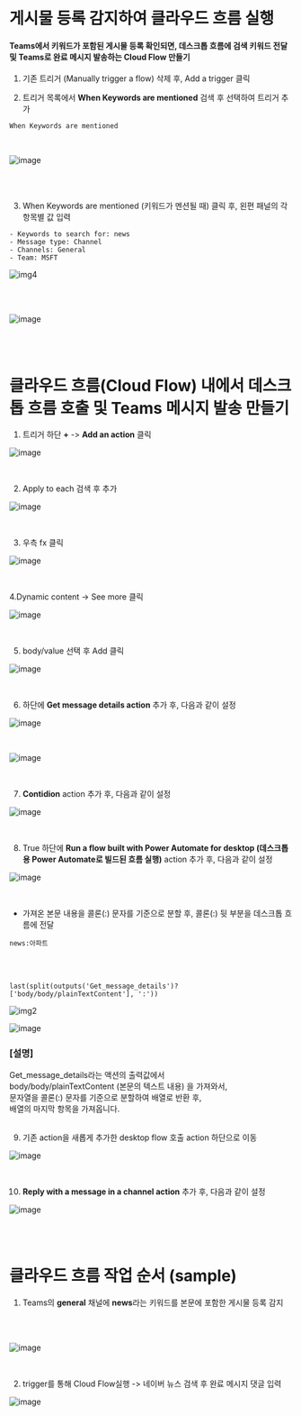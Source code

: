 # 게시물 등록 감지하여 클라우드 흐름 실행

#### Teams에서 키워드가 포함된 게시물 등록 확인되면, 데스크톱 흐름에 검색 키워드 전달 및 Teams로 완료 메시지 발송하는 Cloud Flow 만들기

1. 기존 트리거 (Manually trigger a flow) 삭제 후, Add a trigger 클릭

2. 트리거 목록에서 **When Keywords are mentioned** 검색 후 선택하여 트리거 추가

```
When Keywords are mentioned
```
<br>

![image](https://github.com/user-attachments/assets/584674e5-df7f-4454-9b1b-4044f442d990)

<br>
<br>

3. When Keywords are mentioned (키워드가 멘션될 때) 클릭 후, 왼편 패널의 각 항목별 값 입력
```
- Keywords to search for: news
- Message type: Channel
- Channels: General
- Team: MSFT
```

![img4](https://github.com/user-attachments/assets/4c46bd81-8df6-4198-a161-83a497f18c19)

<br>
<br>

![image](https://github.com/user-attachments/assets/b746f7ad-55db-40df-a927-79dbd8cebdbd)

<br>
<br>

# 클라우드 흐름(Cloud Flow) 내에서 데스크톱 흐름 호출 및 Teams 메시지 발송 만들기

1. 트리거 하단 **+** -> **Add an action** 클릭
   
![image](https://github.com/user-attachments/assets/c7130414-e086-4cbf-b1c0-27f5fdf339b7)

<br>

2. Apply to each 검색 후 추가

![image](https://github.com/user-attachments/assets/f3409b23-194c-4560-bd8e-fb79b5ec2d16)

<br>

3. 우측 fx 클릭

![image](https://github.com/user-attachments/assets/12d9a90d-f82c-4c89-b6c3-f39ab5486923)

<br>

4.Dynamic content -> See more 클릭

![image](https://github.com/user-attachments/assets/aabc3ead-3b00-45be-bc93-b88d60139dd1)

<br>

5. body/value 선택 후 Add 클릭

![image](https://github.com/user-attachments/assets/fe21e784-ebcd-4386-8c6b-5fbe9a3f4755)

<br>

6. 하단에 **Get message details action** 추가 후, 다음과 같이 설정

![image](https://github.com/user-attachments/assets/517b82fc-fbd2-48c8-a6af-6e7b68b16a73)

<br>

![image](https://github.com/user-attachments/assets/d3167b39-f7f5-4052-b104-ca45d529a1af)

<br>

7. **Contidion** action 추가 후, 다음과 같이 설정

![image](https://github.com/user-attachments/assets/cfca05f9-91fd-4cf9-8f69-447399642bba)

<br>

8. True 하단에 **Run a flow built with Power Automate for desktop (데스크톱용 Power Automate로 빌드된 흐름 실행)** action 추가 후, 다음과 같이 설정

![image](https://github.com/user-attachments/assets/fd8435c1-0699-4cc6-9953-ea95a1389f47)

<br>

- 가져온 본문 내용을 콜론(:) 문자를 기준으로 분할 후, 콜론(:) 뒷 부분을 데스크톱 흐름에 전달
```
news:아파트
```
<br>
<br>

```
last(split(outputs('Get_message_details')?['body/body/plainTextContent'], ':'))
```

![img2](https://github.com/user-attachments/assets/50f411ad-21b6-45bf-9290-62ff0ff1fb08)

![image](https://github.com/user-attachments/assets/4eb8c4c2-fffc-4e95-997a-f6d0616ca366)

### [설명]
Get_message_details라는 액션의 출력값에서<br>
body/body/plainTextContent (본문의 텍스트 내용) 을 가져와서, <br>
문자열을 콜론(:) 문자를 기준으로 분할하여 배열로 반환 후, <br>
배열의 마지막 항목을 가져옵니다. <br>
<br>

9. 기존 action을 새롭게 추가한 desktop flow 호출 action 하단으로 이동

![image](https://github.com/user-attachments/assets/b12b2549-7ff8-492f-95e5-9369967275fc)

<br>

10. **Reply with a message in a channel action** 추가 후, 다음과 같이 설정

![image](https://github.com/user-attachments/assets/82382f57-b0a8-4327-b8cd-2d7f78cb8717)

<br>
<br>

# 클라우드 흐름 작업 순서 (sample)

1. Teams의 **general** 채널에 **news**라는 키워드를 본문에 포함한 게시물 등록 감지 
<br>
<br>

![image](https://github.com/user-attachments/assets/f896feff-7775-4319-8f58-42123dfef24b)

<br>

2. trigger를 통해 Cloud Flow실행 -> 네이버 뉴스 검색 후 완료 메시지 댓글 입력

![image](https://github.com/user-attachments/assets/a9f4345b-782c-466f-b0d8-96d082d87d2c)



